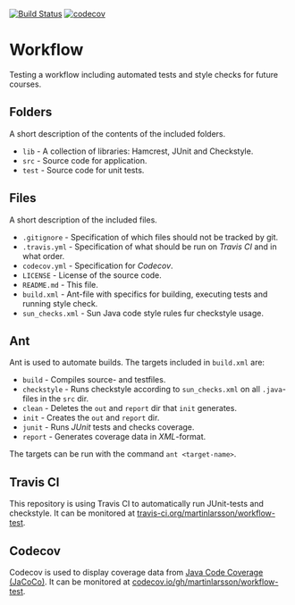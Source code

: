 [![Build Status](https://travis-ci.org/martinlarsson/workflow-test.svg?branch=master)](https://travis-ci.org/martinlarsson/workflow-test)
[![codecov](https://codecov.io/gh/martinlarsson/workflow-test/branch/master/graph/badge.svg)](https://codecov.io/gh/martinlarsson/workflow-test)
# Workflow
Testing a workflow including automated tests and style checks for future courses.

## Folders
A short description of the contents of the included folders.

* `lib` - A collection of libraries: Hamcrest, JUnit and Checkstyle.
* `src` - Source code for application.
* `test` - Source code for unit tests.

## Files
A short description of the included files.

* `.gitignore` - Specification of which files should not be tracked by git.
* `.travis.yml` - Specification of what should be run on _Travis CI_ and in what order.
* `codecov.yml` - Specification for _Codecov_.
* `LICENSE` - License of the source code.
* `README.md` - This file.
* `build.xml` - Ant-file with specifics for building, executing tests and running style check.
* `sun_checks.xml` - Sun Java code style rules fur checkstyle usage.

## Ant
Ant is used to automate builds. The targets included in `build.xml` are:

* `build` - Compiles source- and testfiles.
* `checkstyle` - Runs checkstyle according to `sun_checks.xml` on all `.java`-files in the `src` dir.
* `clean` - Deletes the `out` and `report` dir that `init` generates.
* `init` - Creates the `out` and `report` dir.
* `junit` - Runs _JUnit_ tests and checks coverage.
* `report` - Generates coverage data in _XML_-format.

The targets can be run with the command `ant <target-name>`.

## Travis CI
This repository is using Travis CI to automatically run JUnit-tests and checkstyle. It can be monitored at [travis-ci.org/martinlarsson/workflow-test](https://travis-ci.org/martinlarsson/workflow-test).

## Codecov
Codecov is used to display coverage data from [Java Code Coverage (JaCoCo)](http://www.eclemma.org/jacoco/). It can be monitored at [codecov.io/gh/martinlarsson/workflow-test](https://codecov.io/gh/martinlarsson/workflow-test).



